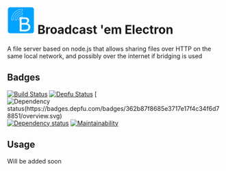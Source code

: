 # ![Logo](./icon-64x64.png) Broadcast 'em Electron

A file server based on node.js that allows sharing files over HTTP on the same
local network, and possibly over the internet if bridging is used

## Badges

[![Build Status](https://travis-ci.com/riskycase/broadcastem-electron.svg?branch=trunk)](https://travis-ci.com/riskycase/broadcastem-electron)
[![Depfu Status](https://badges.depfu.com/badges/362b87f8685e3717e17f4c34f6d78851/status.svg)](https://depfu.com)
[![Dependency status(https://badges.depfu.com/badges/362b87f8685e3717e17f4c34f6d78851/overview.svg)](https://depfu.com/github/riskycase/broadcastem-electron?project_id=17115)
[![Dependency status](https://badges.depfu.com/badges/362b87f8685e3717e17f4c34f6d78851/count.svg)](https://depfu.com/github/riskycase/broadcastem-electron?project_id=17115)
[![Maintainability](https://api.codeclimate.com/v1/badges/e4ed85a34389486d4932/maintainability)](https://codeclimate.com/github/riskycase/broadcastem-electron/maintainability)

## Usage

Will be added soon

